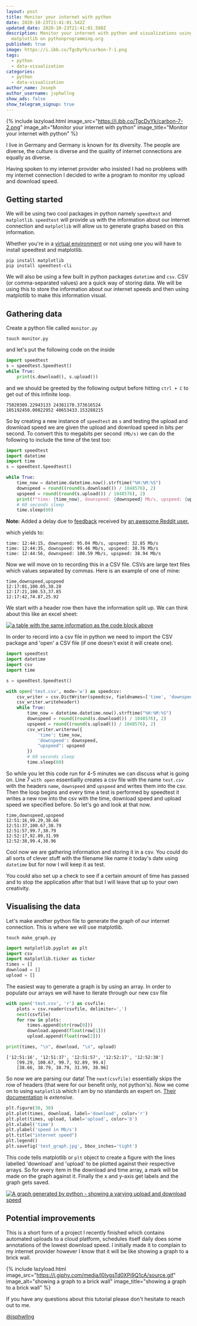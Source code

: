 ```yaml
---
layout: post
title: Monitor your internet with python
date: 2020-10-23T21:41:01.542Z
updated_date: 2020-10-23T21:41:01.598Z
description: Monitor your internet with python and visualizations using
  matplotlib on pythonprogramming.org
published: true
image: https://i.ibb.co/TgcDyYk/carbon-7-1.png
tags:
  - python
  - data-visualization
categories:
  - python
  - data-visualization
author_name: Joseph
author_username: jsphwllng
show_ads: false
show_telegram_signup: true
---
```

{% include lazyload.html image_src="https://i.ibb.co/TgcDyYk/carbon-7-2.png" image_alt="Monitor your internet with python" image_title="Monitor your internet with python" %}

I live in Germany and Germany is known for its diversity. The people are diverse, the culture is diverse and the quality of internet connections are equally as diverse.

Having spoken to my internet provider who insisted I had no problems with my internet connection I decided to write a program to monitor my upload and download speed.

## Getting started

We will be using two cool packages in python namely `speedtest` and `matplotlib`. `speedtest` will provide us with the information about our internet connection and `matplotlib` will allow us to generate graphs based on this information.

Whether you're in a [virtual environment](https://docs.python.org/3/tutorial/venv.html) or not using one you will have to install speedtest and matplotlib.

```shell
pip install matplotlib
pip install speedtest-cli
```

We will also be using a few built in python packages `datetime` and `csv`. CSV (or comma-separated values) are a quick way of storing data. We will be using this to store the information about our internet speeds and then using matplotlib to make this information visual.

## Gathering data

Create a python file called `monitor.py`

```shell
touch monitor.py
```

and let's put the following code on the inside

```python
import speedtest
s = speedtest.Speedtest()
while True:
    print(s.download(), s.upload())
```

and we should be greeted by the following output before hitting `ctrl + C` to get out of this infinite loop.

```shell
75020309.22943133 24381170.373616524
105192450.00822952 40653433.153288215
```

So by creating a new instance of `speedtest` as `s` and testing the upload and download speed we are given the upload and download speed in bits per second. To convert this to megabits per second `(Mb/s)` we can do the following to include the time of the test too:

```python
import speedtest
import datetime
import time
s = speedtest.Speedtest()

while True:
    time_now = datetime.datetime.now().strftime("%H:%M:%S")
    downspeed = round((round(s.download()) / 1048576), 2)
    upspeed = round((round(s.upload()) / 1048576), 2)
    print(f"time: {time_now}, downspeed: {downspeed} Mb/s, upspeed: {upspeed} Mb/s")
    # 60 seconds sleep
    time.sleep(60)
```

**Note:** Added a delay due to [feedback](https://www.reddit.com/r/Python/comments/jhh8oa/monitor_your_internet_with_python/) received by [an awesome Reddit user.](https://www.reddit.com/user/squidwardtentickles/)

which yields to:

```shell
time: 12:44:15, downspeed: 95.04 Mb/s, upspeed: 32.85 Mb/s
time: 12:44:35, downspeed: 99.46 Mb/s, upspeed: 38.76 Mb/s
time: 12:44:56, downspeed: 100.59 Mb/s, upspeed: 38.94 Mb/s
```

Now we will move on to recording this in a CSV file. CSVs are large text files which values separated by commas. Here is an example of one of mine:

```csv
time,downspeed,upspeed
12:17:01,100.05,38.28
12:17:21,100.53,37.85
12:17:42,74.87,25.92
```

We start with a header row then have the information split up. We can think about this like an excel sheet:

[![a table with the same information as the code block above](https://res.cloudinary.com/practicaldev/image/fetch/s--ekJiEGPQ--/c_limit%2Cf_auto%2Cfl_progressive%2Cq_auto%2Cw_880/https://dev-to-uploads.s3.amazonaws.com/i/upoqadpj8vh4se02u4om.png)](https://res.cloudinary.com/practicaldev/image/fetch/s--ekJiEGPQ--/c_limit%2Cf_auto%2Cfl_progressive%2Cq_auto%2Cw_880/https://dev-to-uploads.s3.amazonaws.com/i/upoqadpj8vh4se02u4om.png)

In order to record into a csv file in python we need to import the CSV package and 'open' a CSV file (if one doesn't exist it will create one).

```python
import speedtest
import datetime
import csv
import time

s = speedtest.Speedtest()

with open('test.csv', mode='w') as speedcsv:
    csv_writer = csv.DictWriter(speedcsv, fieldnames=['time', 'downspeed', 'upspeed'])
    csv_writer.writeheader()
    while True:
        time_now = datetime.datetime.now().strftime("%H:%M:%S")
        downspeed = round((round(s.download()) / 1048576), 2)
        upspeed = round((round(s.upload()) / 1048576), 2)
        csv_writer.writerow({
            'time': time_now,
            'downspeed': downspeed,
            "upspeed": upspeed
        })
        # 60 seconds sleep
        time.sleep(60)
```

So while you let this code run for 4-5 minutes we can discuss what is going on. Line 7 `with open` essentiallly creates a csv file with the name `test.csv` with the headers `name`, `downspeed` and `upspeed` and writes them into the csv. Then the loop begins and every time a test is performed by speedtest it writes a new row into the csv with the time, download speed and upload speed we specified before. So let's go and look at that now.

```csv
time,downspeed,upspeed
12:51:16,99.29,38.66
12:51:37,100.67,38.79
12:51:57,99.7,38.79
12:52:17,92.89,31.99
12:52:38,99.4,38.96
```

Cool now we are gathering information and storing it in a csv. You could do all sorts of clever stuff with the filename like name it today's date using `datetime` but for now I will keep it as test.

You could also set up a check to see if a certain amount of time has passed and to stop the application after that but I will leave that up to your own creativity.

## Visualising the data

Let's make another python file to generate the graph of our internet connection. This is where we will use matplotlib.

```shell
touch make_graph.py
```

```python
import matplotlib.pyplot as plt
import csv
import matplotlib.ticker as ticker
times = []
download = []
upload = []
```

The easiest way to generate a graph is by using an array. In order to populate our arrays we will have to iterate through our new csv file

```python
with open('test.csv', 'r') as csvfile:
    plots = csv.reader(csvfile, delimiter=',')
    next(csvfile)
    for row in plots:
        times.append(str(row[0]))
        download.append(float(row[1]))
        upload.append(float(row[2]))

print(times, "\n", download, "\n", upload)
```

```shell
['12:51:16', '12:51:37', '12:51:57', '12:52:17', '12:52:38']
    [99.29, 100.67, 99.7, 92.89, 99.4]
    [38.66, 38.79, 38.79, 31.99, 38.96]
```

So now we are parsing our data! The `next(csvfile)` essentially skips the row of headers (that were for our benefit only, not python's). Now we come on to using `matplotlib` which I am by no standards an expert on. [Their documentation](https://matplotlib.org) is _extensive_.

```python
plt.figure(30, 30)
plt.plot(times, download, label='download', color='r')
plt.plot(times, upload, label='upload', color='b')
plt.xlabel('time')
plt.ylabel('speed in Mb/s')
plt.title("internet speed")
plt.legend()
plt.savefig('test_graph.jpg', bbox_inches='tight')
```

This code tells matplotlib or `plt` object to create a figure with the lines labelled 'download' and 'upload' to be plotted against their respective arrays. So for every item in the download and time array, a mark will be made on the graph against it. Finally the x and y-axis get labels and the graph gets saved.

[![A graph generated by python - showing a varying upload and download speed](https://res.cloudinary.com/practicaldev/image/fetch/s--dpaMDQ21--/c_limit%2Cf_auto%2Cfl_progressive%2Cq_auto%2Cw_880/https://dev-to-uploads.s3.amazonaws.com/i/1n9w54gko2qcaqc4cadd.jpg)](https://res.cloudinary.com/practicaldev/image/fetch/s--dpaMDQ21--/c_limit%2Cf_auto%2Cfl_progressive%2Cq_auto%2Cw_880/https://dev-to-uploads.s3.amazonaws.com/i/1n9w54gko2qcaqc4cadd.jpg)

## Potential improvements

This is a short form of a project I recently finished which contains automated uploads to a cloud platform, schedules itself daily does some annotations of the lowest download speed. I initially made it to complain to my internet provider however I know that it will be like showing a graph to a brick wall.

{% include lazyload.html image_src="https://i.giphy.com/media/l0IygsTd0XPi9Q1cA/source.gif" image_alt="showing a graph to a brick wall" image_title="showing a graph to a brick wall" %}

If you have any questions about this tutorial please don't hesitate to reach out to me.

[@jsphwllng](https://twitter.com/jsphWllng)